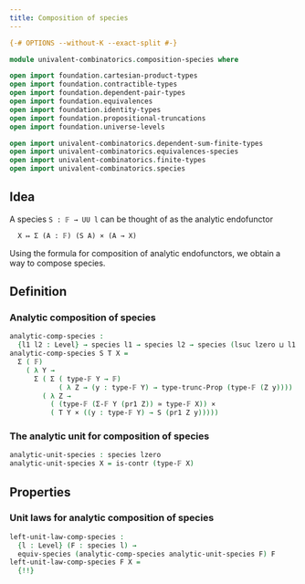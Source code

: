 ```yaml
---
title: Composition of species
---
```


```agda
{-# OPTIONS --without-K --exact-split #-}

module univalent-combinatorics.composition-species where

open import foundation.cartesian-product-types
open import foundation.contractible-types
open import foundation.dependent-pair-types
open import foundation.equivalences
open import foundation.identity-types
open import foundation.propositional-truncations
open import foundation.universe-levels

open import univalent-combinatorics.dependent-sum-finite-types
open import univalent-combinatorics.equivalences-species
open import univalent-combinatorics.finite-types
open import univalent-combinatorics.species
```

## Idea

A species `S : 𝔽 → UU l` can be thought of as the analytic endofunctor

```md
  X ↦ Σ (A : 𝔽) (S A) × (A → X)
```

Using the formula for composition of analytic endofunctors, we obtain a way to compose species.

## Definition

### Analytic composition of species

```agda
analytic-comp-species :
  {l1 l2 : Level} → species l1 → species l2 → species (lsuc lzero ⊔ l1 ⊔ l2)
analytic-comp-species S T X =
  Σ ( 𝔽)
    ( λ Y →
      Σ ( Σ ( type-𝔽 Y → 𝔽)
            ( λ Z → (y : type-𝔽 Y) → type-trunc-Prop (type-𝔽 (Z y))))
        ( λ Z →
          ( (type-𝔽 (Σ-𝔽 Y (pr1 Z)) ≃ type-𝔽 X)) ×
          ( T Y × ((y : type-𝔽 Y) → S (pr1 Z y)))))
```

### The analytic unit for composition of species

```agda
analytic-unit-species : species lzero
analytic-unit-species X = is-contr (type-𝔽 X)
```

## Properties

### Unit laws for analytic composition of species

```agda
left-unit-law-comp-species :
  {l : Level} (F : species l) →
  equiv-species (analytic-comp-species analytic-unit-species F) F
left-unit-law-comp-species F X =
  {!!}
```
